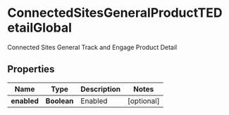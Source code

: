 

# ConnectedSitesGeneralProductTEDetailGlobal

Connected Sites General Track and Engage Product Detail

## Properties

| Name | Type | Description | Notes |
|------------ | ------------- | ------------- | -------------|
|**enabled** | **Boolean** | Enabled |  [optional] |



